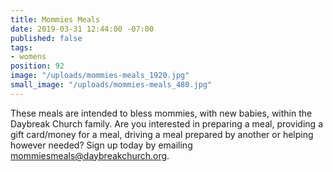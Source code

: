 ```yaml
---
title: Mommies Meals
date: 2019-03-31 12:44:00 -07:00
published: false
tags:
- womens
position: 92
image: "/uploads/mommies-meals_1920.jpg"
small_image: "/uploads/mommies-meals_480.jpg"
---
```


These meals are intended to bless mommies, with new babies, within the Daybreak Church family. Are you interested in preparing a meal, providing a gift card/money for a meal, driving a meal prepared by another or helping however needed? Sign up today by emailing [mommiesmeals@daybreakchurch.org](mommiesmeals@daybreakchurch.org).
